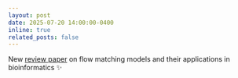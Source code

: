 ```yaml
---
layout: post
date: 2025-07-20 14:00:00-0400
inline: true
related_posts: false
---
```


New [review paper](assets/pdf/How_to_go_with_the_flow__flow_matching_in_bioinformatics_and_computational_biology.pdf) on flow matching models and their applications in bioinformatics :sparkles:
